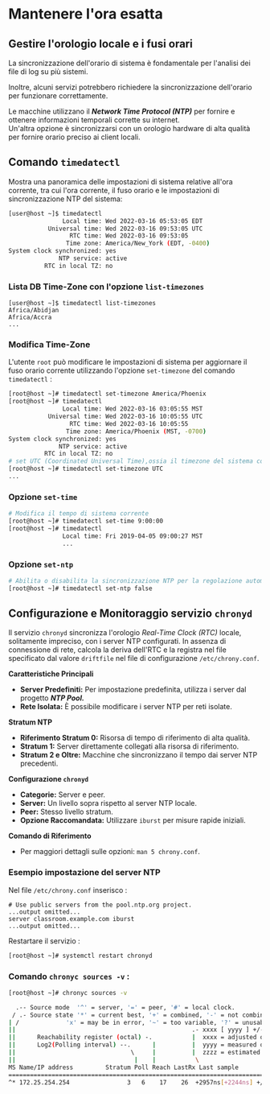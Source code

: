 # Mantenere l'ora esatta

## Gestire l'orologio locale e i fusi orari

La sincronizzazione dell'orario di sistema è fondamentale per l'analisi dei file di log su più sistemi.&#x20;

Inoltre, alcuni servizi potrebbero richiedere la sincronizzazione dell'orario per funzionare correttamente.&#x20;

Le macchine utilizzano il _**Network Time Protocol (NTP)**_ per fornire e ottenere informazioni temporali corrette su internet. \
Un'altra opzione è sincronizzarsi con un orologio hardware di alta qualità per fornire orario preciso ai client locali.

## Comando `timedatectl`&#x20;

Mostra una panoramica delle impostazioni di sistema relative all'ora corrente, tra cui l'ora corrente, il fuso orario e le impostazioni di sincronizzazione NTP del sistema:

```bash
[user@host ~]$ timedatectl
               Local time: Wed 2022-03-16 05:53:05 EDT
           Universal time: Wed 2022-03-16 09:53:05 UTC
                 RTC time: Wed 2022-03-16 09:53:05
                Time zone: America/New_York (EDT, -0400)
System clock synchronized: yes
              NTP service: active
          RTC in local TZ: no
```

### Lista DB Time-Zone con l'opzione `list-timezones`&#x20;

```
[user@host ~]$ timedatectl list-timezones
Africa/Abidjan
Africa/Accra
...
```

### Modifica Time-Zone

L'utente `root` può modificare le impostazioni di sistema per aggiornare il fuso orario corrente utilizzando l'opzione `set-timezone` del comando `timedatectl` :&#x20;

```bash
[root@host ~]# timedatectl set-timezone America/Phoenix
[root@host ~]# timedatectl
               Local time: Wed 2022-03-16 03:05:55 MST
           Universal time: Wed 2022-03-16 10:05:55 UTC
                 RTC time: Wed 2022-03-16 10:05:55
                Time zone: America/Phoenix (MST, -0700)
System clock synchronized: yes
              NTP service: active
          RTC in local TZ: no
# set UTC (Coordinated Universal Time),ossia il timezone del sistema corrente
[root@host ~]# timedatectl set-timezone UTC
...
```

### Opzione `set-time`&#x20;

```bash
# Modifica il tempo di sistema corrente
[root@host ~]# timedatectl set-time 9:00:00
[root@host ~]# timedatectl
               Local time: Fri 2019-04-05 09:00:27 MST
               ...
```

### Opzione `set-ntp`&#x20;

```bash
# Abilita o disabilita la sincronizzazione NTP per la regolazione automatica dell'ora.
[root@host ~]# timedatectl set-ntp false
```

## Configurazione e Monitoraggio servizio `chronyd`&#x20;

Il servizio `chronyd` sincronizza l'orologio _Real-Time Clock (RTC)_ locale, solitamente impreciso, con i server NTP configurati. In assenza di connessione di rete, calcola la deriva dell'RTC e la registra nel file specificato dal valore `driftfile` nel file di configurazione `/etc/chrony.conf`.

**Caratteristiche Principali**

* **Server Predefiniti:** Per impostazione predefinita, utilizza i server dal progetto _**NTP Pool.**_
* **Rete Isolata:** È possibile modificare i server NTP per reti isolate.

**Stratum NTP**

* **Riferimento Stratum 0:** Risorsa di tempo di riferimento di alta qualità.
* **Stratum 1:** Server direttamente collegati alla risorsa di riferimento.
* **Stratum 2 e Oltre:** Macchine che sincronizzano il tempo dai server NTP precedenti.

**Configurazione `chronyd`**

* **Categorie:** Server e peer.
* **Server:** Un livello sopra rispetto al server NTP locale.
* **Peer:** Stesso livello stratum.
* **Opzione Raccomandata:** Utilizzare `iburst` per misure rapide iniziali.

**Comando di Riferimento**

* Per maggiori dettagli sulle opzioni: `man 5 chrony.conf`.

### Esempio impostazione del server NTP

Nel file `/etc/chrony.conf` inserisco :&#x20;

```vim
# Use public servers from the pool.ntp.org project.
...output omitted...
server classroom.example.com iburst
...output omitted...
```

Restartare il servizio :&#x20;

```bash
[root@host ~]# systemctl restart chronyd
```

### Comando `chronyc sources -v` :&#x20;

```bash
[root@host ~]# chronyc sources -v

  .-- Source mode  '^' = server, '=' = peer, '#' = local clock.
 / .- Source state '*' = current best, '+' = combined, '-' = not combined,
| /             'x' = may be in error, '~' = too variable, '?' = unusable.
||                                                 .- xxxx [ yyyy ] +/- zzzz
||      Reachability register (octal) -.           |  xxxx = adjusted offset,
||      Log2(Polling interval) --.      |          |  yyyy = measured offset,
||                                \     |          |  zzzz = estimated error.
||                                 |    |           \
MS Name/IP address         Stratum Poll Reach LastRx Last sample
===============================================================================
^* 172.25.254.254                3   6    17    26  +2957ns[+2244ns] +/-   25ms
```
